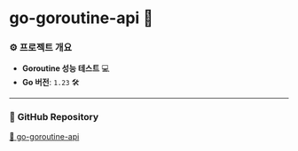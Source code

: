 
# go-goroutine-api 🚀  

### ⚙️ **프로젝트 개요**  
- **Goroutine 성능 테스트** 💻  
- **Go 버전**: `1.23` 🛠️  

---

### 📎 **GitHub Repository**  
[🔗 go-goroutine-api](https://github.com/longvacation13/go-goroutine-api)
